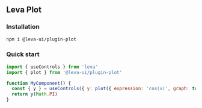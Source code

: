 ## Leva Plot

### Installation

```bash
npm i @leva-ui/plugin-plot
```

### Quick start

```jsx
import { useControls } from 'leva'
import { plot } from '@leva-ui/plugin-plot'

function MyComponent() {
  const { y } = useControls({ y: plot({ expression: 'cos(x)', graph: true, boundsX: [-10, 10], boundsY: [0, 100] }) })
  return y(Math.PI)
}
```
